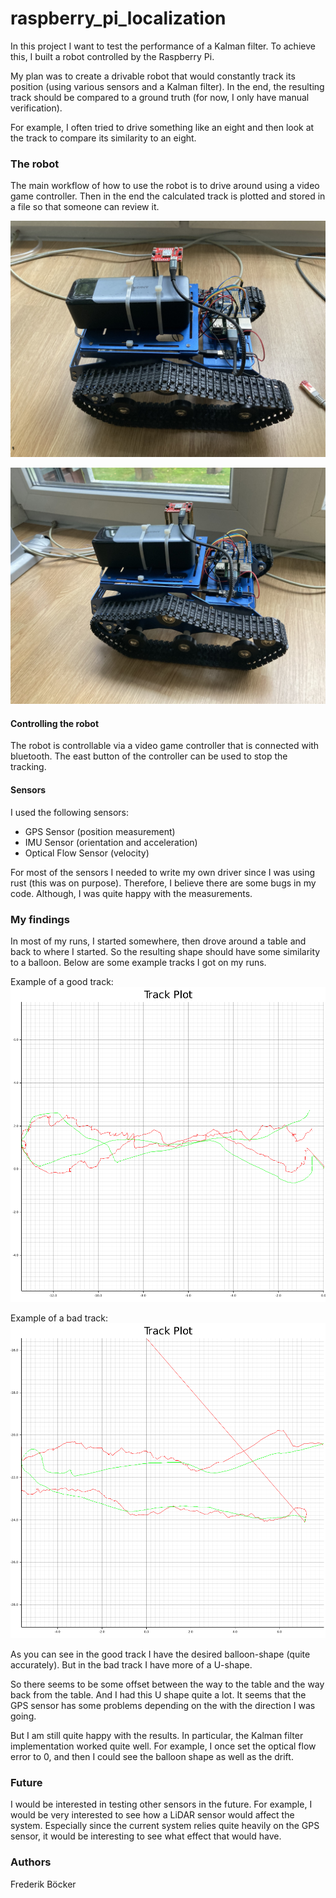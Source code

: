 # raspberry_pi_localization
In this project I want to test the performance of a Kalman filter.
To achieve this, I built a robot controlled by the Raspberry Pi.

My plan was to create a drivable robot that would constantly track its position (using various sensors and a Kalman filter).
In the end, the resulting track should be compared to a ground truth (for now, I only have manual verification).

For example, I often tried to drive something like an eight and then look at the track to compare its similarity to an eight.

### The robot
The main workflow of how to use the robot is to drive around using a video game controller. 
Then in the end the calculated track is plotted and stored in a file so that someone can review it.

![](images/robot_side_1.JPEG)

![](images/robot_side_2.JPEG)

#### Controlling the robot
The robot is controllable via a video game controller that is connected with bluetooth.
The east button of the controller can be used to stop the tracking.

#### Sensors
I used the following sensors:
- GPS Sensor (position measurement)
- IMU Sensor (orientation and acceleration)
- Optical Flow Sensor (velocity)

For most of the sensors I needed to write my own driver since I was using rust (this was on purpose).
Therefore, I believe there are some bugs in my code. Although, I was quite happy with the measurements.

### My findings
In most of my runs, I started somewhere, then drove around a table and back to where I started.
So the resulting shape should have some similarity to a balloon.
Below are some example tracks I got on my runs.

Example of a good track:
![](images/example_track_good.png)

Example of a bad track:
![](images/example_track_bad.png)

As you can see in the good track I have the desired balloon-shape (quite accurately). 
But in the bad track I have more of a U-shape. 

So there seems to be some offset between the way to the table and the way back from the table.
And I had this U shape quite a lot. It seems that the GPS sensor has some problems depending on the
with the direction I was going.

But I am still quite happy with the results. In particular, the Kalman filter implementation worked 
quite well. For example, I once set the optical flow error to 0, and then I could see the
balloon shape as well as the drift.

### Future
I would be interested in testing other sensors in the future. 
For example, I would be very interested to see how a LiDAR sensor would affect the system. 
Especially since the current system relies quite heavily on the GPS sensor, 
it would be interesting to see what effect that would have.

### Authors
Frederik Böcker